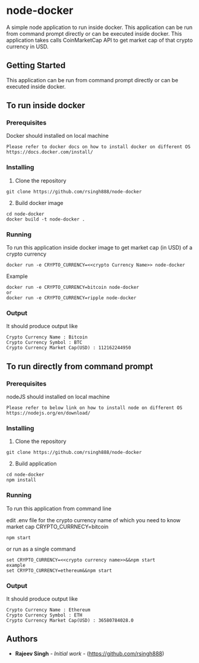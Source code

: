 # node-docker

A simple node application to run inside docker. This application can be run from command prompt directly or can be executed inside docker.
This application takes calls CoinMarketCap API to get market cap of that crypto currency in USD.

## Getting Started

This application can be run from command prompt directly or can be executed inside docker.

## To run inside docker

### Prerequisites

Docker should installed on local machine

```
Please refer to docker docs on how to install docker on different OS
https://docs.docker.com/install/
```

### Installing



1. Clone the repository

```
git clone https://github.com/rsingh888/node-docker
```

2. Build docker image

```
cd node-docker
docker build -t node-docker .
```


### Running

To run this application inside docker image to get market cap (in USD) of a crypto currency

```
docker run -e CRYPTO_CURRENCY=<<crypto Currency Name>> node-docker
```

Example
```
docker run -e CRYPTO_CURRENCY=bitcoin node-docker
or
docker run -e CRYPTO_CURRENCY=ripple node-docker
```

### Output

It should produce output like

```
Crypto Currency Name : Bitcoin
Crypto Currency Symbol : BTC
Crypto Currency Market Cap(USD) : 112162244950
```

## To run directly from command prompt

### Prerequisites

nodeJS should installed on local machine

```
Please refer to below link on how to install node on different OS
https://nodejs.org/en/download/

```

### Installing


1. Clone the repository

```
git clone https://github.com/rsingh888/node-docker
```

2. Build application

```
cd node-docker
npm install
```


### Running

To run this application from command line

edit .env file for the crypto currency name of which you need to know market cap
CRYPTO_CURRNECY=bitcoin

```
npm start
```

or run as a single command
```
set CRYPTO_CURRENCY=<<crypto currency name>>&&npm start
example
set CRYPTO_CURRENCY=ethereum&&npm start
```

### Output

It should produce output like

```
Crypto Currency Name : Ethereum
Crypto Currency Symbol : ETH
Crypto Currency Market Cap(USD) : 36580784028.0
```

## Authors

* **Rajeev Singh** - *Initial work* - (https://github.com/rsingh888)